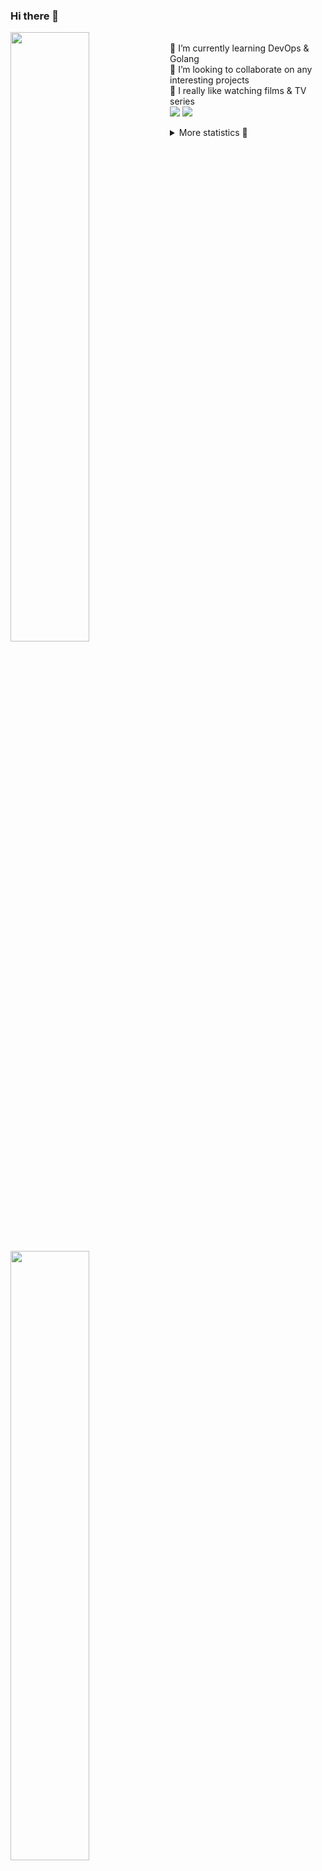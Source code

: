 ### Hi there 👋


[<img align="left" width="50%" src="https://github-readme-stats.vercel.app/api?username=rufusnufus&hide=issues&show_icons=true&count_private=true&theme=transparent&title_color=FF6F40&text_color=FBF9F8&icon_color=F48242&hide_border=true&hide_title=true#gh-dark-mode-only">](https://metrics.lecoq.io/rufusnufus#gh-dark-mode-only)
[<img align="left" width="50%" src="https://github-readme-stats.vercel.app/api?username=rufusnufus&hide=issues&show_icons=true&count_private=true&theme=transparent&title_color=FF6533&text_color=4D4644&icon_color=FF8038&hide_border=true&hide_title=true#gh-light-mode-only">](https://metrics.lecoq.io/rufusnufus#gh-light-mode-only)

<p>
  <br>
  🌱 I’m currently learning DevOps & Golang</br>
  👯 I’m looking to collaborate on any interesting projects</br>
  🎥 I really like watching films & TV series</br>
  <a href="https://linkedin.com/in/rufusnufus"><img src="https://img.shields.io/badge/linkedin-0077B5.svg?style=for-the-badge&logo=linkedin&logoColor=white"/></a>
  <a href="https://t.me/rufusnufus"><img src="https://img.shields.io/badge/-telegram-black?style=for-the-badge&color=blue&logo=telegram"/></a>
</p>

<p text-align="left">
<details>
  <summary>More statistics 👀</summary><br/>

<!--START_SECTION:waka-->
![Code Time](http://img.shields.io/badge/Code%20Time-425%20hrs%2053%20mins-blue)

![Profile Views](http://img.shields.io/badge/Profile%20Views-0-blue)

**I'm an Early 🐤** 

```text
🌞 Morning                6887 commits        █████░░░░░░░░░░░░░░░░░░░░   21.56 % 
🌆 Daytime                18553 commits       ███████████████░░░░░░░░░░   58.08 % 
🌃 Evening                5706 commits        ████░░░░░░░░░░░░░░░░░░░░░   17.86 % 
🌙 Night                  798 commits         █░░░░░░░░░░░░░░░░░░░░░░░░   02.50 % 
```
📅 **I'm Most Productive on Monday** 

```text
Monday                   6484 commits        █████░░░░░░░░░░░░░░░░░░░░   20.30 % 
Tuesday                  6038 commits        █████░░░░░░░░░░░░░░░░░░░░   18.90 % 
Wednesday                6380 commits        █████░░░░░░░░░░░░░░░░░░░░   19.97 % 
Thursday                 5756 commits        █████░░░░░░░░░░░░░░░░░░░░   18.02 % 
Friday                   5691 commits        ████░░░░░░░░░░░░░░░░░░░░░   17.82 % 
Saturday                 675 commits         █░░░░░░░░░░░░░░░░░░░░░░░░   02.11 % 
Sunday                   920 commits         █░░░░░░░░░░░░░░░░░░░░░░░░   02.88 % 
```


📊 **This Week I Spent My Time On** 

```text
💬 Programming Languages: 
No Activity Tracked This Week

🔥 Editors: 
No Activity Tracked This Week
```

**I Mostly Code in Java** 

```text
Python                   19 repos            ███░░░░░░░░░░░░░░░░░░░░░░   12.67 % 
Smarty                   13 repos            ██░░░░░░░░░░░░░░░░░░░░░░░   08.67 % 
HCL                      7 repos             █░░░░░░░░░░░░░░░░░░░░░░░░   04.67 % 
HTML                     4 repos             █░░░░░░░░░░░░░░░░░░░░░░░░   02.67 % 
Mustache                 3 repos             ░░░░░░░░░░░░░░░░░░░░░░░░░   02.00 % 
```




 Last Updated on 11/08/2023 00:56:13 UTC
<!--END_SECTION:waka-->

</details>
</p>
